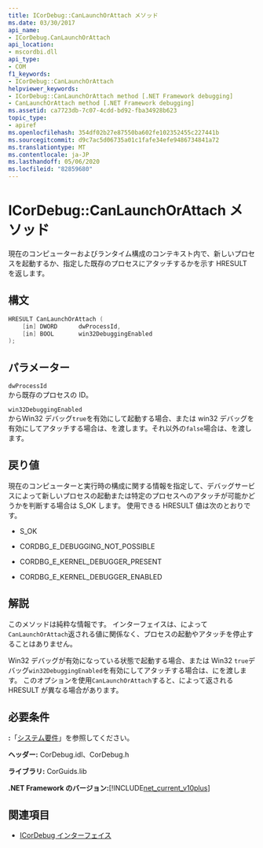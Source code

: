 ```yaml
---
title: ICorDebug::CanLaunchOrAttach メソッド
ms.date: 03/30/2017
api_name:
- ICorDebug.CanLaunchOrAttach
api_location:
- mscordbi.dll
api_type:
- COM
f1_keywords:
- ICorDebug::CanLaunchOrAttach
helpviewer_keywords:
- ICorDebug::CanLaunchOrAttach method [.NET Framework debugging]
- CanLaunchOrAttach method [.NET Framework debugging]
ms.assetid: ca7723db-7c07-4cdd-bd92-fba34928b623
topic_type:
- apiref
ms.openlocfilehash: 354df02b27e87550ba602fe102352455c227441b
ms.sourcegitcommit: d9c7ac5d06735a01c1fafe34efe9486734841a72
ms.translationtype: MT
ms.contentlocale: ja-JP
ms.lasthandoff: 05/06/2020
ms.locfileid: "82859680"
---
```

# <a name="icordebugcanlaunchorattach-method"></a>ICorDebug::CanLaunchOrAttach メソッド
現在のコンピューターおよびランタイム構成のコンテキスト内で、新しいプロセスを起動するか、指定した既存のプロセスにアタッチするかを示す HRESULT を返します。  
  
## <a name="syntax"></a>構文  
  
```cpp  
HRESULT CanLaunchOrAttach (  
    [in] DWORD      dwProcessId,  
    [in] BOOL       win32DebuggingEnabled  
);  
```  
  
## <a name="parameters"></a>パラメーター  
 `dwProcessId`  
 から既存のプロセスの ID。  
  
 `win32DebuggingEnabled`  
 からWin32 デバッグ`true`を有効にして起動する場合、または win32 デバッグを有効にしてアタッチする場合は、を渡します。それ以外の`false`場合は、を渡します。  
  
## <a name="return-value"></a>戻り値  
 現在のコンピューターと実行時の構成に関する情報を指定して、デバッグサービスによって新しいプロセスの起動または特定のプロセスへのアタッチが可能かどうかを判断する場合は S_OK します。 使用できる HRESULT 値は次のとおりです。  
  
- S_OK  
  
- CORDBG_E_DEBUGGING_NOT_POSSIBLE  
  
- CORDBG_E_KERNEL_DEBUGGER_PRESENT  
  
- CORDBG_E_KERNEL_DEBUGGER_ENABLED  
  
## <a name="remarks"></a>解説  
 このメソッドは純粋な情報です。 インターフェイスは、によって`CanLaunchOrAttach`返される値に関係なく、プロセスの起動やアタッチを停止することはありません。  
  
 Win32 デバッグが有効になっている状態で起動する場合、または Win32 `true`デバッグ`win32DebuggingEnabled`を有効にしてアタッチする場合は、にを渡します。 このオプションを使用`CanLaunchOrAttach`すると、によって返される HRESULT が異なる場合があります。  
  
## <a name="requirements"></a>必要条件  
 **:**「[システム要件](../../get-started/system-requirements.md)」を参照してください。  
  
 **ヘッダー:** CorDebug.idl、CorDebug.h  
  
 **ライブラリ:** CorGuids.lib  
  
 **.NET Framework のバージョン:**[!INCLUDE[net_current_v10plus](../../../../includes/net-current-v10plus-md.md)]  
  
## <a name="see-also"></a>関連項目

- [ICorDebug インターフェイス](icordebug-interface.md)
